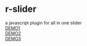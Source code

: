 
# r-slider <br>
a javascript plugin for all in one slider <br>
<a href="https://codepen.io/mohammadfeiz/pen/PyNzVK">DEMO1</a><br>
<a href="https://codepen.io/mohammadfeiz/pen/GYZjoO">DEMO2</a><br>
<a href="https://codepen.io/mohammadfeiz/pen/pxyErX">DEMO3</a>
